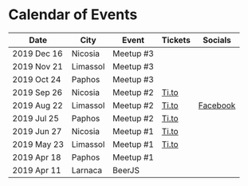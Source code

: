 # Calendar of Events

| Date        | City     | Event        | Tickets                                               | Socials
| ----------- | -------- | ------------ | ----------------------------------------------------- | -------
| 2019 Dec 16 | Nicosia  | Meetup #3    |                                                       |
| 2019 Nov 21 | Limassol | Meetup #3    |                                                       |
| 2019 Oct 24 | Paphos   | Meetup #3    |                                                       |
| 2019 Sep 26 | Nicosia  | Meetup #2    | [Ti.to](https://ti.to/cyprusjs/cyprusjs-nicosia-2)    |
| 2019 Aug 22 | Limassol | Meetup #2    | [Ti.to](https://ti.to/cyprusjs/cyprusjs-limassol-2)   | [Facebook](https://www.facebook.com/events/903179380043597/)
| 2019 Jul 25 | Paphos   | Meetup #2    | [Ti.to](https://ti.to/cyprusjs/cyprusjs-paphos)       |
| 2019 Jun 27 | Nicosia  | Meetup #1    | [Ti.to](https://ti.to/cyprusjs/cyprusjs-nicosia)      |
| 2019 May 23 | Limassol | Meetup #1    | [Ti.to](https://ti.to/cyprusjs/cyprusjs-limassol)     |
| 2019 Apr 18 | Paphos   | Meetup #1    |                                                       |
| 2019 Apr 11 | Larnaca  | BeerJS       |                                                       |
